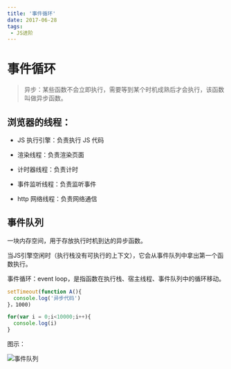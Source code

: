 ```yaml
---
title: '事件循环'
date: 2017-06-28
tags:
 - JS进阶
---
```



# 事件循环

> 异步：某些函数不会立即执行，需要等到某个时机成熟后才会执行，该函数叫做异步函数。

## 浏览器的线程：

- JS 执行引擎：负责执行 JS 代码

- 渲染线程：负责渲染页面

- 计时器线程：负责计时

- 事件监听线程：负责监听事件

- http 网络线程：负责网络通信

## 事件队列

一块内存空间，用于存放执行时机到达的异步函数。

当JS引擎空闲时（执行栈没有可执行的上下文），它会从事件队列中拿出第一个函数执行。

事件循环：event loop，是指函数在执行栈、宿主线程、事件队列中的循环移动。

```js
setTimeout(function A(){
  console.log('异步代码')
}，1000)

for(var i = 0;i<10000;i++){
  console.log(i)
}
```

图示：

![事件队列](https://gitee.com/n65312/Typora-images/raw/master/uPic/%E4%BA%8B%E4%BB%B6%E5%AF%B9%E5%88%97-20200922oxYp7k.png)
